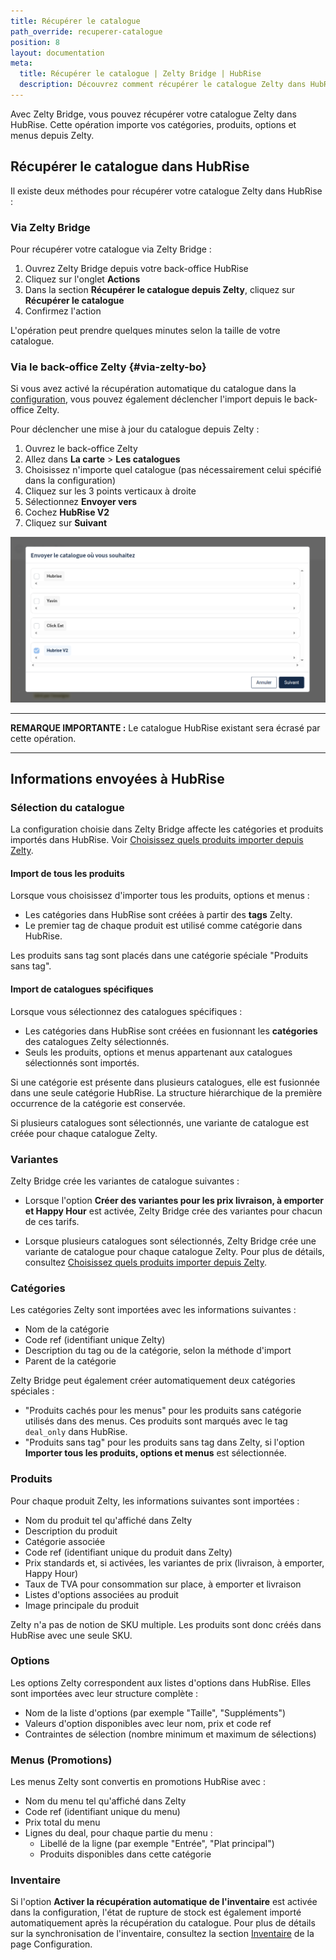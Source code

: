 ```yaml
---
title: Récupérer le catalogue
path_override: recuperer-catalogue
position: 8
layout: documentation
meta:
  title: Récupérer le catalogue | Zelty Bridge | HubRise
  description: Découvrez comment récupérer le catalogue Zelty dans HubRise, les informations importées et les références techniques.
---
```


Avec Zelty Bridge, vous pouvez récupérer votre catalogue Zelty dans HubRise. Cette opération importe vos catégories, produits, options et menus depuis Zelty.

## Récupérer le catalogue dans HubRise

Il existe deux méthodes pour récupérer votre catalogue Zelty dans HubRise :

### Via Zelty Bridge

Pour récupérer votre catalogue via Zelty Bridge :

1. Ouvrez Zelty Bridge depuis votre back-office HubRise
2. Cliquez sur l'onglet **Actions**
3. Dans la section **Récupérer le catalogue depuis Zelty**, cliquez sur **Récupérer le catalogue**
4. Confirmez l'action

L'opération peut prendre quelques minutes selon la taille de votre catalogue.

### Via le back-office Zelty {#via-zelty-bo}

Si vous avez activé la récupération automatique du catalogue dans la [configuration](/apps/zelty-bridge/configuration#catalog), vous pouvez également déclencher l'import depuis le back-office Zelty.

Pour déclencher une mise à jour du catalogue depuis Zelty :

1. Ouvrez le back-office Zelty
2. Allez dans **La carte** > **Les catalogues**
3. Choisissez n'importe quel catalogue (pas nécessairement celui spécifié dans la configuration)
4. Cliquez sur les 3 points verticaux à droite
5. Sélectionnez **Envoyer vers**
6. Cochez **HubRise V2**
7. Cliquez sur **Suivant**

![Envoi du catalogue depuis Zelty](./images/005-2x-zelty-push-catalog.png)

---

**REMARQUE IMPORTANTE :** Le catalogue HubRise existant sera écrasé par cette opération.

---

## Informations envoyées à HubRise

### Sélection du catalogue

La configuration choisie dans Zelty Bridge affecte les catégories et produits importés dans HubRise. Voir [Choisissez quels produits importer depuis Zelty](/apps/zelty-bridge/configuration#select-catalog).

#### Import de tous les produits

Lorsque vous choisissez d'importer tous les produits, options et menus :

- Les catégories dans HubRise sont créées à partir des **tags** Zelty.
- Le premier tag de chaque produit est utilisé comme catégorie dans HubRise.

Les produits sans tag sont placés dans une catégorie spéciale "Produits sans tag".

#### Import de catalogues spécifiques

Lorsque vous sélectionnez des catalogues spécifiques :

- Les catégories dans HubRise sont créées en fusionnant les **catégories** des catalogues Zelty sélectionnés.
- Seuls les produits, options et menus appartenant aux catalogues sélectionnés sont importés.

Si une catégorie est présente dans plusieurs catalogues, elle est fusionnée dans une seule catégorie HubRise. La structure hiérarchique de la première occurrence de la catégorie est conservée.

Si plusieurs catalogues sont sélectionnés, une variante de catalogue est créée pour chaque catalogue Zelty.

### Variantes

Zelty Bridge crée les variantes de catalogue suivantes :

- Lorsque l'option **Créer des variantes pour les prix livraison, à emporter et Happy Hour** est activée, Zelty Bridge crée des variantes pour chacun de ces tarifs.

- Lorsque plusieurs catalogues sont sélectionnés, Zelty Bridge crée une variante de catalogue pour chaque catalogue Zelty. Pour plus de détails, consultez [Choisissez quels produits importer depuis Zelty](/apps/zelty-bridge/configuration#select-catalog).

### Catégories

Les catégories Zelty sont importées avec les informations suivantes :

- Nom de la catégorie
- Code ref (identifiant unique Zelty)
- Description du tag ou de la catégorie, selon la méthode d'import
- Parent de la catégorie

Zelty Bridge peut également créer automatiquement deux catégories spéciales :

- "Produits cachés pour les menus" pour les produits sans catégorie utilisés dans des menus. Ces produits sont marqués avec le tag `deal_only` dans HubRise.
- "Produits sans tag" pour les produits sans tag dans Zelty, si l'option **Importer tous les produits, options et menus** est sélectionnée.

### Produits

Pour chaque produit Zelty, les informations suivantes sont importées :

- Nom du produit tel qu'affiché dans Zelty
- Description du produit
- Catégorie associée
- Code ref (identifiant unique du produit dans Zelty)
- Prix standards et, si activées, les variantes de prix (livraison, à emporter, Happy Hour)
- Taux de TVA pour consommation sur place, à emporter et livraison
- Listes d'options associées au produit
- Image principale du produit

Zelty n'a pas de notion de SKU multiple. Les produits sont donc créés dans HubRise avec une seule SKU.

### Options

Les options Zelty correspondent aux listes d'options dans HubRise. Elles sont importées avec leur structure complète :

- Nom de la liste d'options (par exemple "Taille", "Suppléments")
- Valeurs d'option disponibles avec leur nom, prix et code ref
- Contraintes de sélection (nombre minimum et maximum de sélections)

### Menus (Promotions)

Les menus Zelty sont convertis en promotions HubRise avec :

- Nom du menu tel qu'affiché dans Zelty
- Code ref (identifiant unique du menu)
- Prix total du menu
- Lignes du deal, pour chaque partie du menu :
  - Libellé de la ligne (par exemple "Entrée", "Plat principal")
  - Produits disponibles dans cette catégorie

### Inventaire

Si l'option **Activer la récupération automatique de l'inventaire** est activée dans la configuration, l'état de rupture de stock est également importé automatiquement après la récupération du catalogue. Pour plus de détails sur la synchronisation de l'inventaire, consultez la section [Inventaire](/apps/zelty-bridge/configuration#inventory-sync) de la page Configuration.
